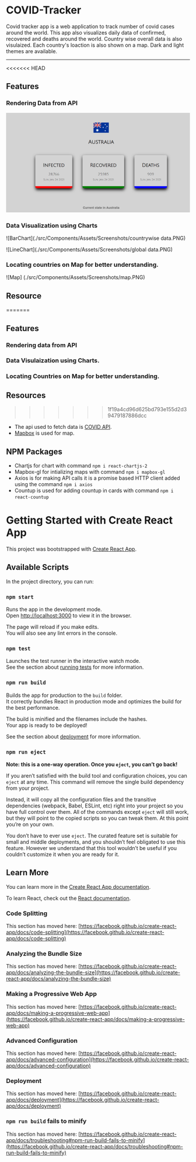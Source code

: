 # COVID-Tracker
Covid tracker app is a web application to track number of covid cases around the world. This app also visualizes daily data of confirmed, recovered and deaths around the world. Country wise overall data is also visulaized. Each country's loaction is also shown on a map. Dark and light themes are available.

---
<<<<<<< HEAD

## Features

### Rendering Data from API
![Global](./src/Components/Assets/Screenshots/aus.PNG)

### Data Visualization using Charts
![BarChart](./src/Components/Assets/Screenshots/countrywise data.PNG)

![LineChart](./src/Components/Assets/Screenshots/global data.PNG)
### Locating countries on Map for better understanding.
![Map] (./src/Components/Assets/Screenshots/map.PNG)



## Resource
=======
## Features

###  Rendering data from API

###  Data Visulaization using Charts.

###  Locating Countries on Map for better understanding.


## Resources
>>>>>>> 1f19a4cd96d625bd793e155d2d39479187886dcc

- The api used to fetch data is [COVID API](https://covid19.mathdro.id/api).
- [Mapbox](https://www.mapbox.com/)  is used for map.

## NPM Packages

- Chartjs for chart with command ```npm i react-chartjs-2``` 
- Mapbox-gl for intializing maps with command ```npm i mapbox-gl```
- Axios is for making API calls it is a promise based HTTP client added using the command ```npm i axios```
- Countup is used for adding countup in cards with command ```npm i react-countup```


# Getting Started with Create React App

This project was bootstrapped with [Create React App](https://github.com/facebook/create-react-app).

## Available Scripts

In the project directory, you can run:

### `npm start`

Runs the app in the development mode.\
Open [http://localhost:3000](http://localhost:3000) to view it in the browser.

The page will reload if you make edits.\
You will also see any lint errors in the console.

### `npm test`

Launches the test runner in the interactive watch mode.\
See the section about [running tests](https://facebook.github.io/create-react-app/docs/running-tests) for more information.

### `npm run build`

Builds the app for production to the `build` folder.\
It correctly bundles React in production mode and optimizes the build for the best performance.

The build is minified and the filenames include the hashes.\
Your app is ready to be deployed!

See the section about [deployment](https://facebook.github.io/create-react-app/docs/deployment) for more information.

### `npm run eject`

**Note: this is a one-way operation. Once you `eject`, you can’t go back!**

If you aren’t satisfied with the build tool and configuration choices, you can `eject` at any time. This command will remove the single build dependency from your project.

Instead, it will copy all the configuration files and the transitive dependencies (webpack, Babel, ESLint, etc) right into your project so you have full control over them. All of the commands except `eject` will still work, but they will point to the copied scripts so you can tweak them. At this point you’re on your own.

You don’t have to ever use `eject`. The curated feature set is suitable for small and middle deployments, and you shouldn’t feel obligated to use this feature. However we understand that this tool wouldn’t be useful if you couldn’t customize it when you are ready for it.

## Learn More

You can learn more in the [Create React App documentation](https://facebook.github.io/create-react-app/docs/getting-started).

To learn React, check out the [React documentation](https://reactjs.org/).

### Code Splitting

This section has moved here: [https://facebook.github.io/create-react-app/docs/code-splitting](https://facebook.github.io/create-react-app/docs/code-splitting)

### Analyzing the Bundle Size

This section has moved here: [https://facebook.github.io/create-react-app/docs/analyzing-the-bundle-size](https://facebook.github.io/create-react-app/docs/analyzing-the-bundle-size)

### Making a Progressive Web App

This section has moved here: [https://facebook.github.io/create-react-app/docs/making-a-progressive-web-app](https://facebook.github.io/create-react-app/docs/making-a-progressive-web-app)

### Advanced Configuration

This section has moved here: [https://facebook.github.io/create-react-app/docs/advanced-configuration](https://facebook.github.io/create-react-app/docs/advanced-configuration)

### Deployment

This section has moved here: [https://facebook.github.io/create-react-app/docs/deployment](https://facebook.github.io/create-react-app/docs/deployment)

### `npm run build` fails to minify

This section has moved here: [https://facebook.github.io/create-react-app/docs/troubleshooting#npm-run-build-fails-to-minify](https://facebook.github.io/create-react-app/docs/troubleshooting#npm-run-build-fails-to-minify)
